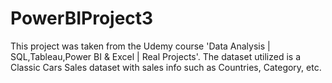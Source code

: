 # PowerBIProject3

This project was taken from the Udemy course 'Data Analysis | SQL,Tableau,Power BI & Excel | Real Projects'. The dataset utilized is a Classic Cars Sales dataset with sales info such as Countries, Category, etc.
